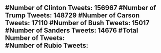 #Number of Clinton Tweets: 156967
#Number of Trump Tweets: 148729
#Number of Carson Tweets: 17110
#Number of Bush Tweets: 15017
#Number of Sanders Tweets: 14676
#Total Number of Tweets:  
#Number of Rubio Tweets: 
---
